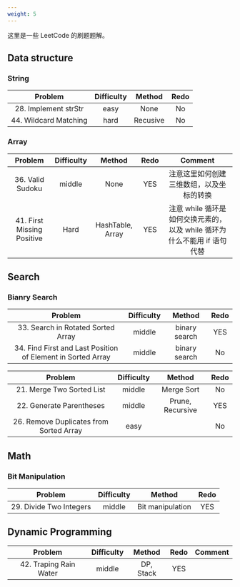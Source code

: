 ```yaml
---
weight: 5
---
```


这里是一些 LeetCode 的刷题题解。

## Data structure

### String
| Problem | Difficulty | Method | Redo |
| :-----: | :----: | :----: | :----: |
| 28. Implement strStr | easy | None | No |
| 44. Wildcard Matching | hard | Recusive | No


### Array
| Problem | Difficulty | Method | Redo | Comment | 
| :-----: | :----: | :----: | :----: | :----: |
| 36. Valid Sudoku | middle | None | YES | 注意这里如何创建三维数组，以及坐标的转换 |
| 41. First Missing Positive | Hard | HashTable, Array | YES |  注意 while 循环是如何交换元素的，以及 while 循环为什么不能用 if 语句代替 |

## Search

### Bianry Search

| Problem | Difficulty | Method | Redo |
| :-----: | :----: | :----: | :----: |
| 33. Search in Rotated Sorted Array | middle | binary search | YES |
| 34. Find First and Last Position of Element in Sorted Array | middle | binary search | No |







| Problem | Difficulty | Method | Redo |
| :-----: | :----: | :----: | :----: |
| 21. Merge Two Sorted List | middle | Merge Sort | No |
| 22. Generate Parentheses | middle | Prune, Recursive | YES |
| 26. Remove Duplicates from Sorted Array | easy |  | No |

## Math

### Bit Manipulation

| Problem | Difficulty | Method | Redo |
| :-----: | :----: | :----: | :----: |
| 29. Divide Two Integers | middle | Bit manipulation | YES |


## Dynamic Programming

| Problem | Difficulty | Method | Redo | Comment |
| :-----: | :----: | :----: | :----: | :----: | 
| 42. Traping Rain Water | middle | DP, Stack | YES |  |
